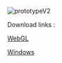 ![prototypeV2](Old_demo.gif)

Download links :

[WebGL](https://github.com/nicolasventer/Run_Zombie_Homerun/raw/master/prototype%20v1/RZH_WebGL.zip)

[Windows](https://github.com/nicolasventer/Run_Zombie_Homerun/raw/master/prototype%20v1/RZH_Windows.zip)